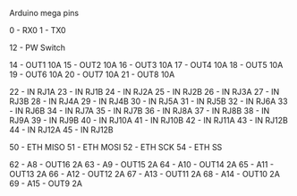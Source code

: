 Arduino mega pins

0 - RX0
1 - TX0

12 - PW Switch

14 - OUT1 10A
15 - OUT2 10A
16 - OUT3 10A
17 - OUT4 10A
18 - OUT5 10A
19 - OUT6 10A
20 - OUT7 10A
21 - OUT8 10A

22 - IN RJ1A
23 - IN RJ1B
24 - IN RJ2A
25 - IN RJ2B
26 - IN RJ3A
27 - IN RJ3B
28 - IN RJ4A
29 - IN RJ4B
30 - IN RJ5A
31 - IN RJ5B
32 - IN RJ6A
33 - IN RJ6B
34 - IN RJ7A
35 - IN RJ7B
36 - IN RJ8A
37 - IN RJ8B
38 - IN RJ9A
39 - IN RJ9B
40 - IN RJ10A
41 - IN RJ10B
42 - IN RJ11A
43 - IN RJ12B
44 - IN RJ12A
45 - IN RJ12B

50 - ETH MISO
51 - ETH MOSI
52 - ETH SCK
54 - ETH SS

62 - A8 - OUT16 2A
63 - A9 - OUT15 2A
64 - A10 - OUT14 2A
65 - A11 - OUT13 2A
66 - A12 - OUT12 2A
67 - A13 - OUT11 2A
68 - A14 - OUT10 2A
69 - A15 - OUT9 2A
